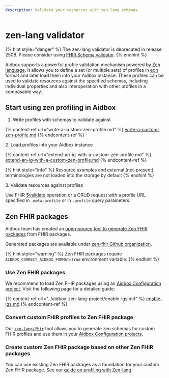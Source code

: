 ```yaml
---
description: Validate your resources with zen-lang schemas
---
```


# zen-lang validator

{% hint style="danger" %}
The zen-lang validator is deprecated in release 2508. Please consider using [FHIR Schema validator](../../../../modules/profiling-and-validation/fhir-schema-validator/).
{% endhint %}

Aidbox supports a powerful profile validation mechanism powered by [Zen language](https://github.com/zen-lang/zen). It allows you to define a set (or multiple sets) of profiles in [edn](https://github.com/edn-format/edn) format and later load them into your Aidbox instance. These profiles can be used to validate resources against the specified schemas, including individual properties and also interoperation with other profiles in a composable way.

## Start using zen profiling in Aidbox

1. Write profiles with schemas to validate against

{% content-ref url="write-a-custom-zen-profile.md" %}
[write-a-custom-zen-profile.md](write-a-custom-zen-profile.md)
{% endcontent-ref %}

2\. Load profiles into your Aidbox instance

{% content-ref url="extend-an-ig-with-a-custom-zen-profile.md" %}
[extend-an-ig-with-a-custom-zen-profile.md](extend-an-ig-with-a-custom-zen-profile.md)
{% endcontent-ref %}

{% hint style="info" %}
Resource examples and external (not-present) terminologies are not loaded into the storage by default
{% endhint %}

3\. Validate resources against profiles

Use FHIR [$validate](../../../../api/rest-api/other/usdvalidate.md) operation or a CRUD request with a profile URL specified in `.meta.profile` or in `.profile` query parameters.

## Zen FHIR packages

Aidbox team has created an [open-source tool to generate Zen FHIR packages](https://github.com/zen-lang/fhir) from FHIR packages.

Generated packages are available under [zen-fhir Github organization](https://github.com/orgs/zen-fhir/repositories).

{% hint style="warning" %}
Zen FHIR packages require `AIDBOX_CORRECT_AIDBOX_FORMAT=true` environment variable.
{% endhint %}

### Use Zen FHIR packages

We recommend to load Zen FHIR packages using an [Aidbox Configuration project](../aidbox-zen-lang-project/). Visit the following page for a detailed guide:

{% content-ref url="../aidbox-zen-lang-project/enable-igs.md" %}
[enable-igs.md](../aidbox-zen-lang-project/enable-igs.md)
{% endcontent-ref %}

### Convert custom FHIR profiles to Zen FHIR package

Our [`zen-lang/fhir`](https://github.com/zen-lang/fhir/blob/main/README.md) tool allows you to generate zen schemas for custom FHIR profiles and use them in your [Aidbox Configuration projects](../aidbox-zen-lang-project/).

### Create custom Zen FHIR package based on other Zen FHIR packages

You can use existing Zen FHIR packages as a foundation for your custom Zen FHIR package. See our [guide on profiling with Zen-lang](extend-an-ig-with-a-custom-zen-profile.md).
